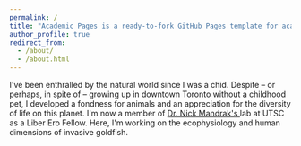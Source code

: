 ```yaml
---
permalink: /
title: "Academic Pages is a ready-to-fork GitHub Pages template for academic personal websites"
author_profile: true
redirect_from: 
  - /about/
  - /about.html
---
```


I've been enthralled by the natural world since I was a chid. Despite – or perhaps, in spite of – growing up in downtown Toronto without a childhood pet, I developed a fondness for animals and an appreciation for the diversity of life on this planet. I'm now a member of <a href = "https://mandraklab.ca/"> Dr. Nick Mandrak's </a> lab at UTSC as a Liber Ero Fellow. Here, I'm working on the ecophysiology and human dimensions of invasive goldfish.
